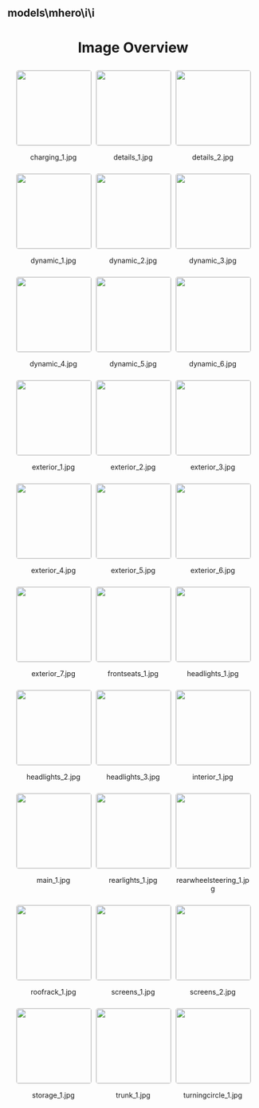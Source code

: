 ## models\mhero\i\i


<style>
    .image-gallery {
        display: flex;
        flex-wrap: wrap;
        gap: 10px;
        justify-content: center;
        padding: 10px;
    }
    .image-gallery img {
        width: 150px;
        height: auto;
        border: 1px solid #ddd;
        border-radius: 5px;
    }
    .image-gallery div {
        flex: 1 1 calc(33.333% - 20px); /* Three images per row on large screens */
        max-width: 150px;
        text-align: center;
    }
    @media (max-width: 768px) {
        .image-gallery div {
            flex: 1 1 calc(50% - 20px); /* Two images per row on medium screens */
        }
    }
    @media (max-width: 480px) {
        .image-gallery div {
            flex: 1 1 100%; /* One image per row on small screens */
        }
    }
</style>
<h1 style ="text-align: center;"> Image Overview </h1> <div class="image-gallery">
<div>
<img src="https://media.evkx.net/multimedia/models/mhero/i/i/charging_1_st.jpg">
<p>charging_1.jpg</p>
</div>
<div>
<img src="https://media.evkx.net/multimedia/models/mhero/i/i/details_1_st.jpg">
<p>details_1.jpg</p>
</div>
<div>
<img src="https://media.evkx.net/multimedia/models/mhero/i/i/details_2_st.jpg">
<p>details_2.jpg</p>
</div>
<div>
<img src="https://media.evkx.net/multimedia/models/mhero/i/i/dynamic_1_st.jpg">
<p>dynamic_1.jpg</p>
</div>
<div>
<img src="https://media.evkx.net/multimedia/models/mhero/i/i/dynamic_2_st.jpg">
<p>dynamic_2.jpg</p>
</div>
<div>
<img src="https://media.evkx.net/multimedia/models/mhero/i/i/dynamic_3_st.jpg">
<p>dynamic_3.jpg</p>
</div>
<div>
<img src="https://media.evkx.net/multimedia/models/mhero/i/i/dynamic_4_st.jpg">
<p>dynamic_4.jpg</p>
</div>
<div>
<img src="https://media.evkx.net/multimedia/models/mhero/i/i/dynamic_5_st.jpg">
<p>dynamic_5.jpg</p>
</div>
<div>
<img src="https://media.evkx.net/multimedia/models/mhero/i/i/dynamic_6_st.jpg">
<p>dynamic_6.jpg</p>
</div>
<div>
<img src="https://media.evkx.net/multimedia/models/mhero/i/i/exterior_1_st.jpg">
<p>exterior_1.jpg</p>
</div>
<div>
<img src="https://media.evkx.net/multimedia/models/mhero/i/i/exterior_2_st.jpg">
<p>exterior_2.jpg</p>
</div>
<div>
<img src="https://media.evkx.net/multimedia/models/mhero/i/i/exterior_3_st.jpg">
<p>exterior_3.jpg</p>
</div>
<div>
<img src="https://media.evkx.net/multimedia/models/mhero/i/i/exterior_4_st.jpg">
<p>exterior_4.jpg</p>
</div>
<div>
<img src="https://media.evkx.net/multimedia/models/mhero/i/i/exterior_5_st.jpg">
<p>exterior_5.jpg</p>
</div>
<div>
<img src="https://media.evkx.net/multimedia/models/mhero/i/i/exterior_6_st.jpg">
<p>exterior_6.jpg</p>
</div>
<div>
<img src="https://media.evkx.net/multimedia/models/mhero/i/i/exterior_7_st.jpg">
<p>exterior_7.jpg</p>
</div>
<div>
<img src="https://media.evkx.net/multimedia/models/mhero/i/i/frontseats_1_st.jpg">
<p>frontseats_1.jpg</p>
</div>
<div>
<img src="https://media.evkx.net/multimedia/models/mhero/i/i/headlights_1_st.jpg">
<p>headlights_1.jpg</p>
</div>
<div>
<img src="https://media.evkx.net/multimedia/models/mhero/i/i/headlights_2_st.jpg">
<p>headlights_2.jpg</p>
</div>
<div>
<img src="https://media.evkx.net/multimedia/models/mhero/i/i/headlights_3_st.jpg">
<p>headlights_3.jpg</p>
</div>
<div>
<img src="https://media.evkx.net/multimedia/models/mhero/i/i/interior_1_st.jpg">
<p>interior_1.jpg</p>
</div>
<div>
<img src="https://media.evkx.net/multimedia/models/mhero/i/i/main_1_st.jpg">
<p>main_1.jpg</p>
</div>
<div>
<img src="https://media.evkx.net/multimedia/models/mhero/i/i/rearlights_1_st.jpg">
<p>rearlights_1.jpg</p>
</div>
<div>
<img src="https://media.evkx.net/multimedia/models/mhero/i/i/rearwheelsteering_1_st.jpg">
<p>rearwheelsteering_1.jpg</p>
</div>
<div>
<img src="https://media.evkx.net/multimedia/models/mhero/i/i/roofrack_1_st.jpg">
<p>roofrack_1.jpg</p>
</div>
<div>
<img src="https://media.evkx.net/multimedia/models/mhero/i/i/screens_1_st.jpg">
<p>screens_1.jpg</p>
</div>
<div>
<img src="https://media.evkx.net/multimedia/models/mhero/i/i/screens_2_st.jpg">
<p>screens_2.jpg</p>
</div>
<div>
<img src="https://media.evkx.net/multimedia/models/mhero/i/i/storage_1_st.jpg">
<p>storage_1.jpg</p>
</div>
<div>
<img src="https://media.evkx.net/multimedia/models/mhero/i/i/trunk_1_st.jpg">
<p>trunk_1.jpg</p>
</div>
<div>
<img src="https://media.evkx.net/multimedia/models/mhero/i/i/turningcircle_1_st.jpg">
<p>turningcircle_1.jpg</p>
</div>
</div>

